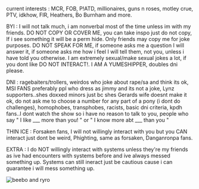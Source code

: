 current interests : MCR, FOB, P!ATD, millionaires, guns n roses, motley crue, PTV, idkhow, FIR, Heathers, Bo Burnham and more.

BYI : I will not talk much, i am nonverbal most of the time unless im with my friends. DO NOT COPY OR COVER ME, you can take inspo just do not copy, If i see something it will be a perm hide. Only friends may copy me for joke purposes. DO NOT SPEAK FOR ME, if someone asks me a question I will answer it, if someone asks me how i feel I will tell them, not you, unless i have told you otherwise. I am extremely sexual/make sexual jokes a lot, if you dont like DO NOT INTERACT!. I AM A YUMESHIPPER, doubles dni please.

DNI : ragebaiters/trollers, weirdos who joke about rape/sa and think its ok, MSI FANS preferably ppl who dress as jimmy and its not a joke, Lynz supporters..shes doxxed minors just bc shes Gerards wife doesnt make it ok, do not ask me to choose a number for any part of a pony (i dont do challenges), homophobes, transphobes, racists, basic dni criteria, kpdh fans..I dont watch the show so i have no reason to talk to you, people who say " I like ___ more than you! " or " I know more abt ___ than you "

THIN ICE : Forsaken fans, I will not willingly interact with you but you CAN interact just dont be weird, Phighting, same as forsaken, Danganronpa fans.

EXTRA : I do NOT willingly interact with systems unless they're my friends as ive had encounters with systems before and ive always messed something up. Systems can still ineract just be cautious cause i can guarantee i will mess something up.

![beebo and ryro](https://github.com/user-attachments/assets/c7f67465-a3c2-46e1-bea4-a059edb1cad1)
